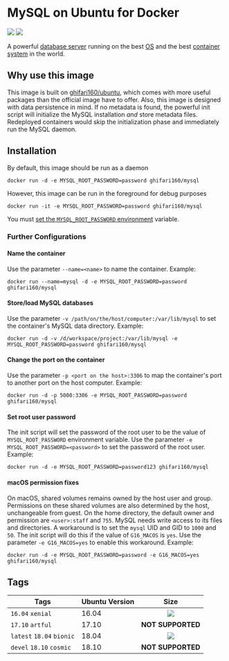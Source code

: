 # MySQL on Ubuntu for Docker #
[![](https://img.shields.io/badge/docker%20hub-ghifari160%2Fmysql-f29111.svg)](https://img.shields.io/badge/docker%20hub-ghifari160%2Fmysql-f29111.svg)
[![](https://images.microbadger.com/badges/image/ghifari160/mysql.svg)](https://microbadger.com/images/ghifari160/mysql "Get your own image badge on microbadger.com")

A powerful [database server][mysql] running on the best [OS][ubuntu] and the best
[container system][docker] in the world.

## Why use this image
This image is built on [ghifari160/ubuntu], which comes with more useful
packages than the official image have to offer. Also, this image is designed
with data persistence in mind. If no metadata is found, the powerful init
script will initialize the MySQL installation _and_ store metadata files.
Redeployed containers would skip the initialization phase and immediately run
the MySQL daemon.

## Installation
By default, this image should be run as a daemon
```
docker run -d -e MYSQL_ROOT_PASSWORD=password ghifari160/mysql
```

However, this image can be run in the foreground for debug purposes
```
docker run -it -e MYSQL_ROOT_PASSWORD=password ghifari160/mysql
```

You must [set the `MYSQL_ROOT_PASSWORD` environment](#set-root-user-password)
variable.

### Further Configurations
#### Name the container
Use the parameter `--name=<name>` to name the container. Example:
```
docker run --name=mysql -d -e MYSQL_ROOT_PASSWORD=password ghifari160/mysql
```

#### Store/load MySQL databases
Use the parameter `-v /path/on/the/host/computer:/var/lib/mysql` to set the
container's MySQL data directory. Example:
```
docker run -d -v /d/workspace/project:/var/lib/mysql -e MYSQL_ROOT_PASSWORD=password ghifari160/mysql
```

#### Change the port on the container
Use the parameter `-p <port on the host>:3306` to map the container's port to
another port on the host computer. Example:
```
docker run -d -p 5000:3306 -e MYSQL_ROOT_PASSWORD=password ghifari160/mysql
```

#### Set root user password
The init script will set the password of the root user to be the value of
`MYSQL_ROOT_PASSWORD` environment variable. Use the parameter
`-e MYSQL_ROOT_PASSWORD=<password>` to set the password of the root user.
Example:
```
docker run -d -e MYSQL_ROOT_PASSWORD=password123 ghifari160/mysql
```

#### macOS permission fixes
On macOS, shared volumes remains owned by the host user and group. Permissions
on these shared volumes are also determined by the host, unchangeable from
guest. On the home directory, the default owner and permission are
`<user>:staff` and `755`. MySQL needs write access to its files and
directories. A workaround is to set the `mysql` UID and GID to `1000` and
`50`. The init script will do this if the value of `G16_MACOS` is `yes`. Use
the parameter `-e G16_MACOS=yes` to enable this workaround. Example:
```
docker run -d -e MYSQL_ROOT_PASSWORD=password -e G16_MACOS=yes ghifari160/mysql
```

## Tags
| Tags                      | Ubuntu Version | Size              |
|---------------------------|----------------|:-----------------:|
| `16.04` `xenial`          | 16.04          |[![](https://images.microbadger.com/badges/image/ghifari160/mysql:16.04.svg)](https://microbadger.com/images/ghifari160/mysql:16.04 "Get your own image badge on microbadger.com")|
| `17.10` `artful`          | 17.10          | **NOT SUPPORTED** |
| `latest` `18.04` `bionic` | 18.04          |[![](https://images.microbadger.com/badges/image/ghifari160/mysql.svg)](https://microbadger.com/images/ghifari160/mysql "Get your own image badge on microbadger.com")|
| `devel` `18.10` `cosmic`  | 18.10          | **NOT SUPPORTED** |

[mysql]: https://www.mysql.com
[ubuntu]: https://www.ubuntu.com
[docker]: https://www.docker.com
[ghifari160/ubuntu]: https://github.com/ghifari160/docker-ubuntu
